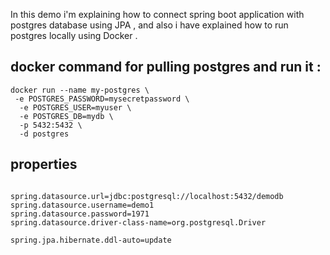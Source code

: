 In this demo i'm explaining how to connect spring boot application with postgres database using JPA , and also  i have explained how to run postgres locally using Docker . 

## docker command for pulling postgres and run it :

```
docker run --name my-postgres \
 -e POSTGRES_PASSWORD=mysecretpassword \
  -e POSTGRES_USER=myuser \
  -e POSTGRES_DB=mydb \
  -p 5432:5432 \
  -d postgres
```

## properties

```

spring.datasource.url=jdbc:postgresql://localhost:5432/demodb
spring.datasource.username=demo1
spring.datasource.password=1971
spring.datasource.driver-class-name=org.postgresql.Driver

spring.jpa.hibernate.ddl-auto=update
```




